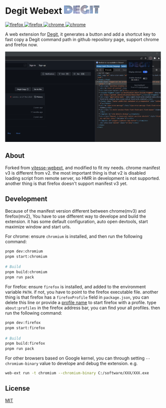 <!-- markdownlint-disable no-inline-html -->
<h1 align="left">
 Degit Webext
 <img src="src/assets/icon-blue-512.png" height="28px">
</h1>

<p align="left">
  <a href="https://addons.mozilla.org/zh-CN/firefox/addon/degit/">
   <img src="https://img.shields.io/amo/users/{9408450c-b12f-4a07-bb2e-62ff5b320374}?label=Firefox" alt="firefox" />
  </a>
  <a href="https://addons.mozilla.org/zh-CN/firefox/addon/degit/">
   <img src="https://img.shields.io/amo/v/{9408450c-b12f-4a07-bb2e-62ff5b320374}" alt="firefox" />
  </a>
  <a href="https://chrome.google.com/webstore/detail/degit-webext/pdhncoaddkgkhkpjnidgfacgkpejapbc">
   <img src="https://img.shields.io/chrome-web-store/users/pdhncoaddkgkhkpjnidgfacgkpejapbc?label=Chrome&color=blue" alt="chrome" />
  </a>
  <a href="https://chrome.google.com/webstore/detail/degit-webext/pdhncoaddkgkhkpjnidgfacgkpejapbc">
   <img src="https://img.shields.io/chrome-web-store/v/pdhncoaddkgkhkpjnidgfacgkpejapbc" alt="chrome" />
  </a>
  <br />
</p>

A web extension for [Degit](https://github.com/Rich-Harris/degit), it generates a button and add a shortcut key to fast copy a Degit command path in github repository page, support chrome and firefox now.

![xuanfa](/Photos/1.png)

## About

Forked from [vitesse-webext](https://github.com/antfu/vitesse-webext), and modified to fit my needs. chrome manifest v3 is different from v2. the most important thing is that v2 is disabled loading script from remote server, so HMR in development is not supported. another thing is that firefox doesn't support manifest v3 yet.

## Development

Because of the manifest version different between chrome(mv3) and firefox(mv2), You have to use different way to develope and build the extension. it has some default configuration, auto open devtools, start maximize window and start urls.

For chrome: ensure `chromium` is installed, and then run the following command:

```bash
pnpm dev:chromium
pnpm start:chromium

# Build
pnpm build:chromium
pnpm run pack
```

For firefox: ensure `firefox` is installed, and added to the environment variable `PATH`. if not, you have to point to the firefox executable file.
another thing is that firefox has a `firefoxProfile` field in `package.json`, you can delete this line or provide a [profile name](about:profiles) to start firefox with a profile. type `about:profiles` in the firefox address bar, you can find your all profiles.
then run the following command:

```bash
pnpm dev:firefox
pnpm start:firefox

# Build
pnpm build:firefox
pnpm run pack
```

For other browsers based on Google kernel, you can through setting `--chromium-binary` value to develope and debug the extension. e.g.

```bash
web-ext run -t chromium --chromium-binary C:/software/XXX/XXX.exe
```

## License

[MIT](./License)
